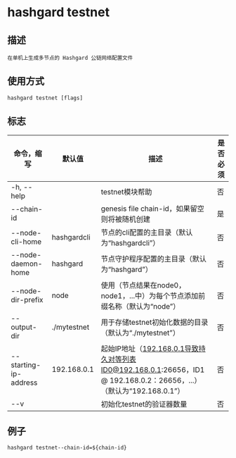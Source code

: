 # hashgard testnet

## 描述

```
在单机上生成多节点的 Hashgard 公链网络配置文件
```

## 使用方式

```
hashgard testnet [flags]
```

## 标志

| 命令，缩写            | 默认值      | 描述                                                         | 是否必须 |
| --------------------- | ----------- | ------------------------------------------------------------ | -------- |
| -h, --help            |             | testnet模块帮助                                              | 否       |
| --chain-id            |             | genesis file chain-id，如果留空则将被随机创建                | 是       |
| --node-cli-home       | hashgardcli | 节点的cli配置的主目录（默认为“hashgardcli”）                 | 否       |
| --node-daemon-home    | hashgard    | 节点守护程序配置的主目录（默认为“hashgard”）                 | 否       |
| --node-dir-prefix     | node        | 使用（节点结果在node0，node1，...中）为每个节点添加前缀名称（默认为“node”） | 否       |
| --output-dir          | ./mytestnet | 用于存储testnet初始化数据的目录（默认为“./mytestnet”）       | 否       |
| --starting-ip-address | 192.168.0.1 | 起始IP地址（192.168.0.1导致持久对等列表ID0@192.168.0.1:26656，ID1 @ 192.168.0.2：26656，...）（默认为“192.168.0.1”） | 否       |
| --v                   |             | 初始化testnet的验证器数量                                    | 否       |

## 例子

`hashgard testnet--chain-id=${chain-id}`


